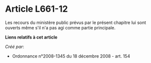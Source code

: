 # Article L661-12

Les recours du ministère public prévus par le présent chapitre lui sont ouverts même s'il n'a pas agi comme partie
principale.

**Liens relatifs à cet article**

_Créé par_:

  - Ordonnance n°2008-1345 du 18 décembre 2008 - art. 154
